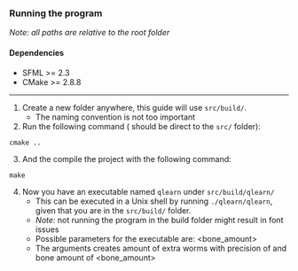### Running the program

*Note: all paths are relative to the root folder*

#### Dependencies

* SFML >= 2.3
* CMake >= 2.8.8

------------------------------------------------------------------------------------------------------

1. Create a new folder anywhere, this guide will use `src/build/`.
    - The naming convention is not too important
2. Run the following command (<path> should be direct to the `src/` folder):
```
cmake ..
```
3. And the compile the project with the following command:
```
make
```
4. Now you have an executable named `qlearn` under `src/build/qlearn/`
    - This can be executed in a Unix shell by running `./qlearn/qlearn`, given that you are in the `src/build/` folder.
    - *Note:* not running the program in the build folder might result in font issues
    - Possible parameters for the executable are: <amount> <precision> <bone_amount>
    - The arguments creates <amount> amount of extra worms with precision of <precision> and bone amount of <bone_amount>
